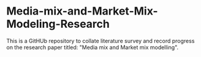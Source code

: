 # Media-mix-and-Market-Mix-Modeling-Research

This is a GitHUb repository to collate literature survey and record progress on the research paper titled: "Media mix and Market mix modelling". 
